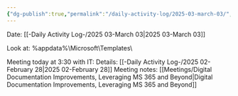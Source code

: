 ```yaml
---
{"dg-publish":true,"permalink":"/daily-activity-log/2025-03-march-03/","noteIcon":"","created":"2025-05-20T10:31:54.305-05:00"}
---
```


Date: [[-Daily Activity Log-/2025 03-March 03\|2025 03-March 03]]

Look at: %appdata%\Microsoft\Templates\

Meeting today at 3:30 with IT: Details: [[-Daily Activity Log-/2025 02-February 28\|2025 02-February 28]]
Meeting notes: [[Meetings/Digital Documentation Improvements, Leveraging MS 365 and Beyond\|Digital Documentation Improvements, Leveraging MS 365 and Beyond]]